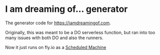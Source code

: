# I am dreaming of... generator

The generator code for https://iamdreamingof.com.

Originally, this was meant to be a DO serverless function, but ran into too many issues with both DO and also the runners.

Now it just runs on fly.io as a [Scheduled Machine](https://community.fly.io/t/new-feature-scheduled-machines/7398)

